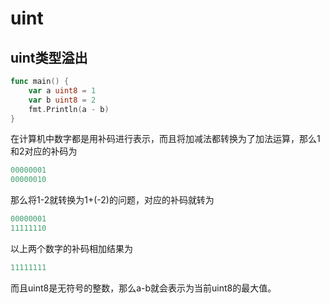 # uint

## uint类型溢出

```go
func main() {
	var a uint8 = 1
	var b uint8 = 2
	fmt.Println(a - b)
}
```

在计算机中数字都是用补码进行表示，而且将加减法都转换为了加法运算，那么1和2对应的补码为

```go
00000001
00000010
```

那么将1-2就转换为1+\(-2\)的问题，对应的补码就转为

```go
00000001
11111110
```

以上两个数字的补码相加结果为

```go
11111111
```

而且uint8是无符号的整数，那么a-b就会表示为当前uint8的最大值。

